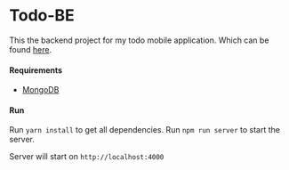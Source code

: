 # Todo-BE

This the backend project for my todo mobile application. Which can be found [here](https://github.com/hknakn/Todo-FE).

#### Requirements
- [MongoDB](https://docs.mongodb.com/manual/tutorial/install-mongodb-on-os-x/)

#### Run
Run `yarn install` to get all dependencies.
Run `npm run server` to start the server.

Server will start on `http://localhost:4000`
